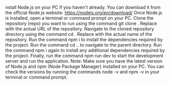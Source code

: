 nstall Node.js on your PC if you haven't already. You can download it from the official Node.js website: https://nodejs.org/en/download/
Once Node.js is installed, open a terminal or command prompt on your PC.
Clone the repository (repo) you want to run using the command git clone <repository-url>. Replace <repository-url> with the actual URL of the repository.
Navigate to the cloned repository directory using the command cd <repository-name>. Replace <repository-name> with the actual name of the repository.
Run the command npm i to install the dependencies required by the project.
Run the command cd .. to navigate to the parent directory.
Run the command npm i again to install any additional dependencies required by the project.
Finally, run the command npm run dev to start the development server and run the application.
Note: Make sure you have the latest version of Node.js and npm (Node Package Manager) installed on your PC. You can check the versions by running the commands node -v and npm -v in your terminal or command prompt.

